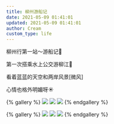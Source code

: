 ```yaml
---
title: 柳州游船记
date: 2021-05-09 01:41:01
updated: 2021-05-09 01:41:01
author: Cream
custom_type: life
---
```


柳州行第一站～游船记🚤

第一次搭乘水上公交游柳江🌊

看着蓝蓝的天空和两岸风景[微风]

心情也格外明媚呀☀️​​​​​​​​

{% gallery %}
![](https://wx1.sinaimg.cn/mw690/007MoDDugy1gqbjjeqgr4j32402tcqv8.jpg)
![](https://wx2.sinaimg.cn/mw690/007MoDDugy1gqbjknmgqqj31400u044h.jpg)
![](https://wx1.sinaimg.cn/mw690/007MoDDugy1gqbjjg7jcbj32402tcx6r.jpg)
{% endgallery %}

{% gallery %}
![](https://wx2.sinaimg.cn/mw690/007MoDDugy1gqbjjhggwgj32402tc4qr.jpg)
![](https://wx3.sinaimg.cn/mw690/007MoDDugy1gqbjjbjvtkj30rs6a2kjq.jpg)
![](https://wx1.sinaimg.cn/mw690/007MoDDugy1gqbjjd3muqj32tc240npf.jpg)
{% endgallery %}